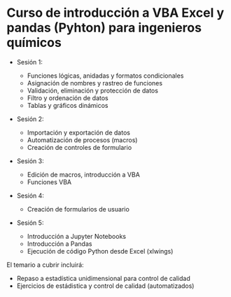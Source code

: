 # Curso de introducción a VBA Excel y pandas (Pyhton) para ingenieros químicos

* Sesión 1: 
  * Funciones lógicas, anidadas y formatos condicionales
  * Asignación de nombres y rastreo de funciones
  * Validación, eliminación y protección de datos 
  * Filtro y ordenación de datos
  * Tablas y gráficos dinámicos
 
* Sesión 2:
  * Importación y exportación de datos
  * Automatización de procesos (macros)
  * Creación de controles de formulario

* Sesión 3:
  * Edición de macros, introducción a VBA
  * Funciones VBA

* Sesión 4:
  * Creación de formularios de usuario

* Sesión 5:
    * Introducción a Jupyter Notebooks
    * Introducción a Pandas
    * Ejecución de código Python desde Excel (xlwings)

El temario a cubrir incluirá:
  * Repaso a estadística unidimensional para control de calidad
  * Ejercicios de estádistica  y control de calidad (automatizados)
 
